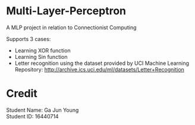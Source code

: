 # Multi-Layer-Perceptron
A MLP project in relation to Connectionist Computing

Supports 3 cases:

* Learning XOR function
* Learning Sin function
* Letter recognition using the dataset provided by UCI Machine Learning Repository:  http://archive.ics.uci.edu/ml/datasets/Letter+Recognition

# Credit
Student Name: Ga Jun Young <br>
Student ID: 16440714
